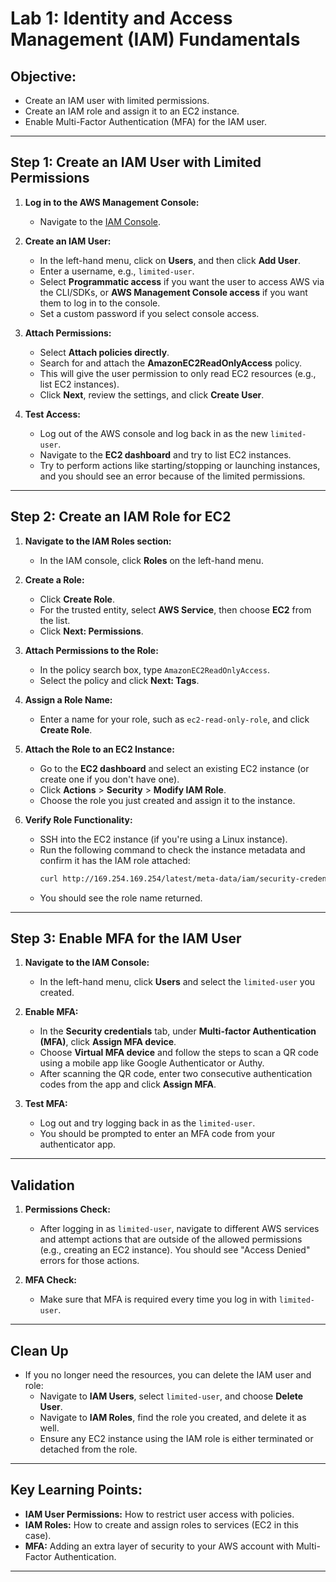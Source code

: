 # Lab 1: Identity and Access Management (IAM) Fundamentals

## Objective:
- Create an IAM user with limited permissions.
- Create an IAM role and assign it to an EC2 instance.
- Enable Multi-Factor Authentication (MFA) for the IAM user.

---

## Step 1: Create an IAM User with Limited Permissions

1. **Log in to the AWS Management Console:**
   - Navigate to the [IAM Console](https://console.aws.amazon.com/iam).

2. **Create an IAM User:**
   - In the left-hand menu, click on **Users**, and then click **Add User**.
   - Enter a username, e.g., `limited-user`.
   - Select **Programmatic access** if you want the user to access AWS via the CLI/SDKs, or **AWS Management Console access** if you want them to log in to the console.
   - Set a custom password if you select console access.

3. **Attach Permissions:**
   - Select **Attach policies directly**.
   - Search for and attach the **AmazonEC2ReadOnlyAccess** policy.
   - This will give the user permission to only read EC2 resources (e.g., list EC2 instances).
   - Click **Next**, review the settings, and click **Create User**.

4. **Test Access:**
   - Log out of the AWS console and log back in as the new `limited-user`.
   - Navigate to the **EC2 dashboard** and try to list EC2 instances.
   - Try to perform actions like starting/stopping or launching instances, and you should see an error because of the limited permissions.

---

## Step 2: Create an IAM Role for EC2

1. **Navigate to the IAM Roles section:**
   - In the IAM console, click **Roles** on the left-hand menu.

2. **Create a Role:**
   - Click **Create Role**.
   - For the trusted entity, select **AWS Service**, then choose **EC2** from the list.
   - Click **Next: Permissions**.

3. **Attach Permissions to the Role:**
   - In the policy search box, type `AmazonEC2ReadOnlyAccess`.
   - Select the policy and click **Next: Tags**.

4. **Assign a Role Name:**
   - Enter a name for your role, such as `ec2-read-only-role`, and click **Create Role**.

5. **Attach the Role to an EC2 Instance:**
   - Go to the **EC2 dashboard** and select an existing EC2 instance (or create one if you don't have one).
   - Click **Actions** > **Security** > **Modify IAM Role**.
   - Choose the role you just created and assign it to the instance.

6. **Verify Role Functionality:**
   - SSH into the EC2 instance (if you're using a Linux instance).
   - Run the following command to check the instance metadata and confirm it has the IAM role attached:
     ```bash
     curl http://169.254.169.254/latest/meta-data/iam/security-credentials/
     ```
   - You should see the role name returned.

---

## Step 3: Enable MFA for the IAM User

1. **Navigate to the IAM Console:**
   - In the left-hand menu, click **Users** and select the `limited-user` you created.

2. **Enable MFA:**
   - In the **Security credentials** tab, under **Multi-factor Authentication (MFA)**, click **Assign MFA device**.
   - Choose **Virtual MFA device** and follow the steps to scan a QR code using a mobile app like Google Authenticator or Authy.
   - After scanning the QR code, enter two consecutive authentication codes from the app and click **Assign MFA**.

3. **Test MFA:**
   - Log out and try logging back in as the `limited-user`.
   - You should be prompted to enter an MFA code from your authenticator app.

---

## Validation

1. **Permissions Check:**
   - After logging in as `limited-user`, navigate to different AWS services and attempt actions that are outside of the allowed permissions (e.g., creating an EC2 instance). You should see "Access Denied" errors for those actions.

2. **MFA Check:**
   - Make sure that MFA is required every time you log in with `limited-user`.

---

## Clean Up
- If you no longer need the resources, you can delete the IAM user and role:
  - Navigate to **IAM Users**, select `limited-user`, and choose **Delete User**.
  - Navigate to **IAM Roles**, find the role you created, and delete it as well.
  - Ensure any EC2 instance using the IAM role is either terminated or detached from the role.

---

## Key Learning Points:
- **IAM User Permissions:** How to restrict user access with policies.
- **IAM Roles:** How to create and assign roles to services (EC2 in this case).
- **MFA:** Adding an extra layer of security to your AWS account with Multi-Factor Authentication.

---

